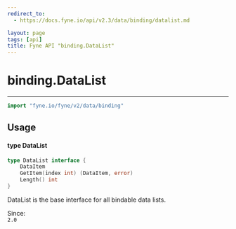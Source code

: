 ```yaml
---
redirect_to:
  - https://docs.fyne.io/api/v2.3/data/binding/datalist.md

layout: page
tags: [api]
title: Fyne API "binding.DataList"
---
```



# binding.DataList
---
```go
import "fyne.io/fyne/v2/data/binding"
```

## Usage

#### type DataList

```go
type DataList interface {
	DataItem
	GetItem(index int) (DataItem, error)
	Length() int
}
```

DataList is the base interface for all bindable data lists.


<div class="since">Since: <code>
2.0</code></div>
